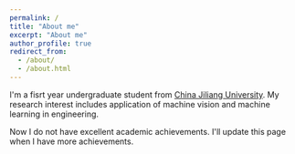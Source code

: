 ```yaml
---
permalink: /
title: "About me"
excerpt: "About me"
author_profile: true
redirect_from: 
  - /about/
  - /about.html
---
```


I'm a fisrt year undergraduate student from [China Jiliang University](https://cjlu.edu.cn). My research interest includes application of machine vision and machine learning in engineering.

Now I do not have excellent academic achievements. I'll update this page when I have more achievements.
